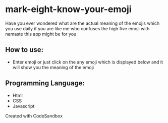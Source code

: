 # mark-eight-know-your-emoji

Have you ever wondered what are the actual meaning of the emojis which you use daily if you are like me who confuses the high five emoji with namaste this app might be for you

## How to use:
* Enter emoji or just click on the any emoji which is displayed below and it will show you the meaning of the emoji

## Programming Language:
* Html
* CSS
* Javascript

Created with CodeSandbox

